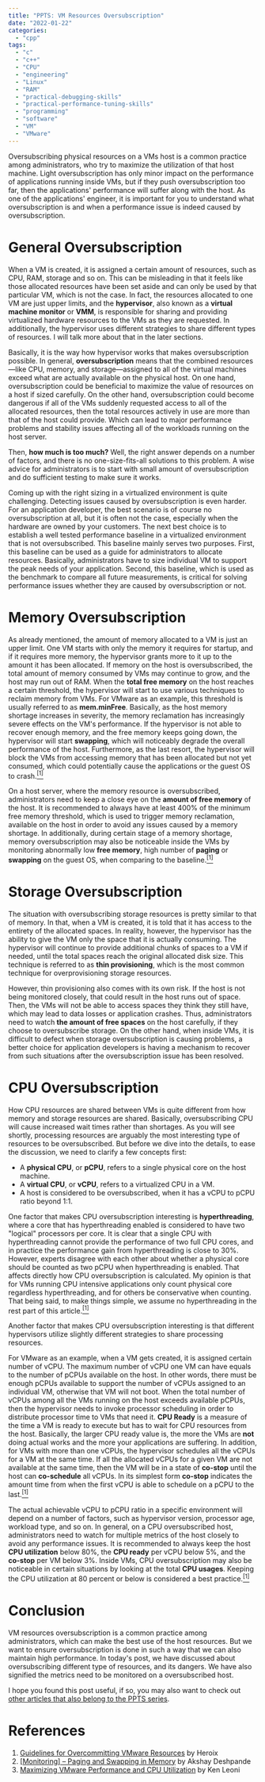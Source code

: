 ```yaml
---
title: "PPTS: VM Resources Oversubscription"
date: "2022-01-22"
categories:
  - "cpp"
tags:
  - "c"
  - "c++"
  - "CPU"
  - "engineering"
  - "Linux"
  - "RAM"
  - "practical-debugging-skills"
  - "practical-performance-tuning-skills"
  - "programming"
  - "software"
  - "VM"
  - "VMware"
---
```


Oversubscribing physical resources on a VMs host is a common practice among administrators, who try to maximize the utilization of that host machine. Light oversubscription has only minor impact on the performance of applications running inside VMs, but if they push oversubscription too far, then the applications' performance will suffer along with the host. As one of the applications' engineer, it is important for you to understand what oversubscription is and when a performance issue is indeed caused by oversubscription.


# General Oversubscription

When a VM is created, it is assigned a certain amount of resources, such as CPU, RAM, storage and so on. This can be misleading in that it feels like those allocated resources have been set aside and can only be used by that particular VM, which is not the case. In fact, the resources allocated to one VM are just upper limits, and the **hypervisor**, also known as a **virtual machine monitor** or **VMM**, is responsible for sharing and providing virtualized hardware resources to the VMs as they are requested. In additionally, the hypervisor uses different strategies to share different types of resources. I will talk more about that in the later sections.

Basically, it is the way how hypervisor works that makes oversubscription possible. In general, **oversubscription** means that the combined resources—like CPU, memory, and storage—assigned to all of the virtual machines exceed what are actually available on the physical host. On one hand, oversubscription could be beneficial to maximize the value of resources on a host if sized carefully. On the other hand, oversubscription could become dangerous if all of the VMs suddenly requested access to all of the allocated resources, then the total resources actively in use are more than that of the host could provide. Which can lead to major performance problems and stability issues affecting all of the workloads running on the host server.

Then, **how much is too much?** Well, the right answer depends on a number of factors, and there is no one-size-fits-all solutions to this problem. A wise advice for administrators is to start with small amount of oversubscription and do sufficient testing to make sure it works.

Coming up with the right sizing in a virtualized environment is quite challenging. Detecting issues caused by oversubscription is even harder. For an application developer, the best scenario is of course no oversubscription at all, but it is often not the case, especially when the hardware are owned by your customers. The next best choice is to establish a well tested performance baseline in a virtualized environment that is not oversubscribed. This baseline mainly serves two purposes. First, this baseline can be used as a guide for administrators to allocate resources. Basically, administrators have to size individual VM to support the peak needs of your application. Second, this baseline, which is used as the benchmark to compare all future measurements, is critical for solving performance issues whether they are caused by oversubscription or not.


# Memory Oversubscription

As already mentioned, the amount of memory allocated to a VM is just an upper limit. One VM starts with only the memory it requires for startup, and if it requires more memory, the hypervisor grants more to it up to the amount it has been allocated. If memory on the host is oversubscribed, the total amount of memory consumed by VMs may continue to grow, and the host may run out of RAM. When the **total free memory** on the host reaches a certain threshold, the hypervisor will start to use various techniques to reclaim memory from VMs. For VMware as an example, this threshold is usually referred to as **mem.minFree**. Basically, as the host memory shortage increases in severity, the memory reclamation has increasingly severe effects on the VM's performance. If the hypervisor is not able to recover enough memory, and the free memory keeps going down, the hypervisor will start **swapping**, which will noticeably degrade the overall performance of the host. Furthermore, as the last resort, the hypervisor will block the VMs from accessing memory that has been allocated but not yet consumed, which could potentially cause the applications or the guest OS to crash.[<sup>\[1\]</sup>](#references)

On a host server, where the memory resource is oversubscribed, administrators need to keep a close eye on the **amount of free memory** of the host. It is recommended to always have at least 400% of the minimum free memory threshold, which is used to trigger memory reclamation, available on the host in order to avoid any issues caused by a memory shortage. In additionally, during certain stage of a memory shortage, memory oversubscription may also be noticeable inside the VMs by monitoring abnormally low **free memory**, high number of **paging** or **swapping** on the guest OS, when comparing to the baseline.[<sup>\[1\]</sup>](#references)


# Storage Oversubscription

The situation with oversubscribing storage resources is pretty similar to that of memory. In that, when a VM is created, it is told that it has access to the entirety of the allocated spaces. In reality, however, the hypervisor has the ability to give the VM only the space that it is actually consuming. The hypervisor will continue to provide additional chunks of spaces to a VM if needed, until the total spaces reach the original allocated disk size. This technique is referred to as **thin provisioning**, which is the most common technique for overprovisioning storage resources.

However, thin provisioning also comes with its own risk. If the host is not being monitored closely, that could result in the host runs out of space. Then, the VMs will not be able to access spaces they think they still have, which may lead to data losses or application crashes. Thus, administrators need to watch **the amount of free spaces** on the host carefully, if they choose to oversubscribe storage. On the other hand, when inside VMs, it is difficult to defect when storage oversubscription is causing problems, a better choice for application developers is having a mechanism to recover from such situations after the oversubscription issue has been resolved.


# CPU Oversubscription

How CPU resources are shared between VMs is quite different from how memory and storage resources are shared. Basically, oversubscribing CPU will cause increased wait times rather than shortages. As you will see shortly, processing resources are arguably the most interesting type of resources to be oversubscribed. But before we dive into the details, to ease the discussion, we need to clarify a few concepts first:

* A **physical CPU**, or **pCPU**, refers to a single physical core on the host machine.
* A **virtual CPU**, or **vCPU**, refers to a virtualized CPU in a VM.
* A host is considered to be oversubscribed, when it has a vCPU to pCPU ratio beyond 1:1.

One factor that makes CPU oversubscription interesting is **hyperthreading**, where a core that has hyperthreading enabled is considered to have two "logical" processors per core. It is clear that a single CPU with hyperthreading cannot provide the performance of two full CPU cores, and in practice the performance gain from hyperthreading is close to 30%. However, experts disagree with each other about whether a physical core should be counted as two pCPU when hyperthreading is enabled. That affects directly how CPU oversubscription is calculated. My opinion is that for VMs running CPU intensive applications only count physical core regardless hyperthreading, and for others be conservative when counting. That being said, to make things simple, we assume no hyperthreading in the rest part of this article.[<sup>\[1\]</sup>](#references)

Another factor that makes CPU oversubscription interesting is that different hypervisors utilize slightly different strategies to share processing resources.

For VMware as an example, when a VM gets created, it is assigned certain number of vCPU. The maximum number of vCPU one VM can have equals to the number of pCPUs available on the host. In other words, there must be enough pCPUs available to support the number of vCPUs assigned to an individual VM, otherwise that VM will not boot. When the total number of vCPUs among all the VMs running on the host exceeds available pCPUs, then the hypervisor needs to invoke processor scheduling in order to distribute processor time to VMs that need it. **CPU Ready** is a measure of the time a VM is ready to execute but has to wait for CPU resources from the host. Basically, the larger CPU ready value is, the more the VMs are **not** doing actual works and the more your applications are suffering. In addition, for VMs with more than one vCPUs, the hypervisor schedules all the vCPUs for a VM at the same time. If all the allocated vCPUs for a given VM are not available at the same time, then the VM will be in a state of **co-stop** until the host can **co-schedule** all vCPUs. In its simplest form **co-stop** indicates the amount time from when the first vCPU is able to schedule on a pCPU to the last.[<sup>\[1\]</sup>](#references)

The actual achievable vCPU to pCPU ratio in a specific environment will depend on a number of factors, such as hypervisor version, processor age, workload type, and so on. In general, on a CPU oversubscribed host, administrators need to watch for multiple metrics of the host closely to avoid any performance issues. It is recommended to always keep the host **CPU utilization** below 80%, the **CPU ready** per vCPU below 5%, and the **co-stop** per VM below 3%. Inside VMs, CPU oversubscription may also be noticeable in certain situations by looking at the total **CPU usages**. Keeping the CPU utilization at 80 percent or below is considered a best practice.[<sup>\[1\]</sup>](#references)


# Conclusion

VM resources oversubscription is a common practice among administrators, which can make the best use of the host resources. But we want to ensure oversubscription is done in such a way that we can also maintain high performance. In today's post, we have discussed about oversubscribing different type of resources, and its dangers. We have also signified the metrics need to be monitored on a oversubscribed host.

I hope you found this post useful, if so, you may also want to check out [other articles that also belong to the PPTS series](/ppts). <!-- JEKYLL_RELATIVE_URL_CHECK_SKIP_LINE -->


# References

1. [Guidelines for Overcommitting VMware Resources](https://www.heroix.com/download/Guidelines_for_Overcommitting_VMware_Resources.pdf) by Heroix
1. [\[Monitoring\] – Paging and Swapping in Memory](https://performanceengineeringin.wordpress.com/2019/12/09/monitoring-paging-and-swapping-in-memory/) by Akshay Deshpande
1. [Maximizing VMware Performance and CPU Utilization](https://www.heroix.com/blog/vmware-vcpu-over-allocation/) by Ken Leoni
